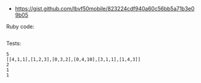 - https://gist.github.com/lbvf50mobile/823224cdf940a60c56bb5a71b3e09b05

Ruby code:
```Ruby
```

Tests:
```
5
[[4,1,1],[1,2,3],[0,3,2],[0,4,10],[3,1,1],[1,4,3]]
2
1
1
```
